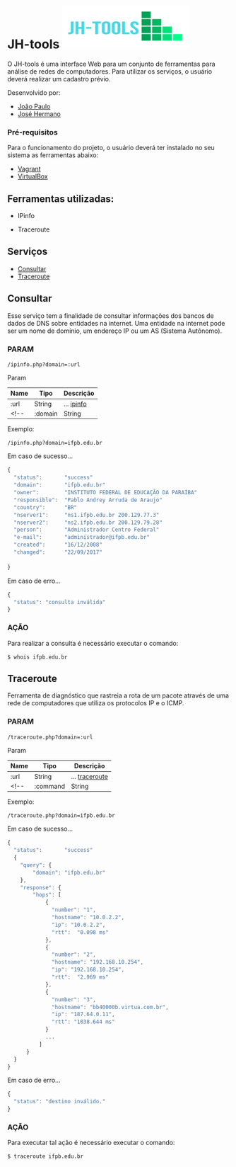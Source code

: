 # JH-tools ![logo](production/images/jh-tools-logo.png)
O JH-tools é uma interface Web para um conjunto de ferramentas para análise de redes de computadores. Para utilizar os serviços, o usuário deverá realizar um cadastro prévio.

Desenvolvido por:

- [João Paulo](https://duckduckgo.com/)
- [José Hermano](https://www.yandex.com)

### Pré-requisitos

Para o funcionamento do projeto, o usuário deverá ter instalado no seu sistema as ferramentas abaixo:

- [Vagrant](https://www.vagrantup.com)
- [VirtualBox](https://www.virtualbox.org/)



## Ferramentas utilizadas:
  * IPinfo
  <!-- * Dig -->
  * Traceroute
  <!-- * Network Scanner (nmap) -->

## Serviços

- [Consultar](#consultar)
- [Traceroute](#traceroute)

## Consultar

Esse serviço tem a finalidade de consultar informações dos bancos de dados de DNS sobre entidades na internet. Uma entidade na internet pode ser um nome de domínio, um endereço IP ou um AS (Sistema Autônomo).

### PARAM

```
/ipinfo.php?domain=:url
```

Param

| Name | Tipo | Descrição |
|-|-|-|
| :url | String | ... [ipinfo](https://www.unix.com/man-page/linux/1/WHOIS/) |
<!-- | :domain | String | ... |  -->

Exemplo:


```
/ipinfo.php?domain=ifpb.edu.br
```

Em caso de sucesso...

```js
{
  "status":       "success"
  "domain":       "ifpb.edu.br"
  "owner":        "INSTITUTO FEDERAL DE EDUCAÇÃO DA PARAÍBA"
  "responsible":  "Pablo Andrey Arruda de Araujo"
  "country":      "BR"
  "nserver1":     "ns1.ifpb.edu.br 200.129.77.3"
  "nserver2":     "ns2.ifpb.edu.br 200.129.79.28"
  "person":       "Administrador Centro Federal"
  "e-mail":       "administrador@ifpb.edu.br"
  "created":      "16/12/2008"
  "changed":      "22/09/2017"

}
```

Em caso de erro...

```js
{
  "status": "consulta inválida"
}
```

### AÇÃO

Para realizar a consulta é necessário executar o comando:

```
$ whois ifpb.edu.br
```



## Traceroute

Ferramenta de diagnóstico que rastreia a rota de um pacote através de uma rede de computadores que utiliza os protocolos IP e o ICMP.

### PARAM

```
/traceroute.php?domain=:url
```

Param

| Name | Tipo | Descrição |
|-|-|-|
| :url | String | ... [traceroute](https://linux.die.net/man/8/traceroute) |
<!-- | :command | String | ... | -->

Exemplo:

```
/traceroute.php?domain=ifpb.edu.br
```

Em caso de sucesso...

```js
{
  "status":       "success"
  {
    "query": {
        "domain": "ifpb.edu.br"
    },
    "response": {
        "hops": [
            {
              "number": "1",
              "hostname": "10.0.2.2",
              "ip": "10.0.2.2",
              "rtt":  "0.098 ms"
            },
            {
              "number": "2",
              "hostname": "192.168.10.254",
              "ip": "192.168.10.254",
              "rtt":  "2.969 ms"
            },
            {
              "number": "3",
              "hostname": "bb40000b.virtua.com.br",
              "ip": "187.64.0.11",
              "rtt": "1038.644 ms"
            }
            ...
          ]
      }
  }
}
```

Em caso de erro...

```js
{
  "status": "destino inválido."
}
```

### AÇÃO

Para executar tal ação é necessário executar o comando:

```
$ traceroute ifpb.edu.br
```
